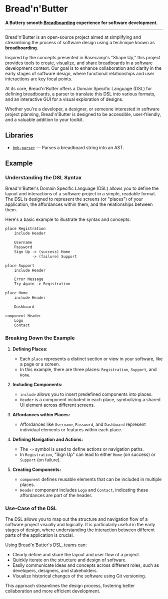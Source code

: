 # Bread'n'Butter

**A Buttery smooth [Breadboarding][] experience for software development.**

[breadboarding]: https://basecamp.com/shapeup/1.3-chapter-04

---

Bread'n'Butter is an open-source project aimed at simplifying and streamlining
the process of software design using a technique known as **breadboarding**.

Inspired by the concepts presented in Basecamp's "Shape Up," this project
provides tools to create, visualize, and share breadboards in a software
development context. Our goal is to enhance collaboration and clarity in the
early stages of software design, where functional relationships and user
interactions are key focal points.

At its core, Bread'n'Butter offers a Domain Specific Language (DSL) for
defining breadboards, a parser to translate this DSL into various formats, and
an interactive GUI for a visual exploration of designs.

Whether you're a developer, a designer, or someone interested in software
project planning, Bread'n'Butter is designed to be accessible, user-friendly,
and a valuable addition to your toolkit.

## Libraries

- [`bnb-parser`](./crates/parser) — Parses a breadboard string into an AST.

## Example

### Understanding the DSL Syntax

Bread'n'Butter's Domain Specific Language (DSL) allows you to define the
layout and interactions of a software project in a simple, readable format.
The DSL is designed to represent the screens (or "places") of your
application, the affordances within them, and the relationships between them.

Here's a basic example to illustrate the syntax and concepts:

```txt
place Registration
    include Header

    Username
    Password
    Sign Up -> (success) Home
            -> (failure) Support

place Support
    include Header

    Error Message
    Try Again -> Registration

place Home
    include Header

    Dashboard

component Header
    Logo
    Contact
```

### Breaking Down the Example

1. **Defining Places:**
   - Each `place` represents a distinct section or view in your software, like
     a page or a screen.
   - In this example, there are three places: `Registration`, `Support`, and
     `Home`.

2. **Including Components:**
   - `include` allows you to insert predefined components into places.
   - `Header` is a component included in each place, symbolizing a shared UI
     element across different screens.

3. **Affordances within Places:**
   - Affordances like `Username`, `Password`, and `Dashboard` represent
     individual elements or features within each place.

4. **Defining Navigation and Actions:**
   - The `->` symbol is used to define actions or navigation paths.
   - In `Registration`, "Sign Up" can lead to either `Home` (on success) or
     `Support` (on failure).

5. **Creating Components:**
   - `component` defines reusable elements that can be included in multiple
     places.
   - `Header` component includes `Logo` and `Contact`, indicating these
     affordances are part of the header.

### Use-Case of the DSL

The DSL allows you to map out the structure and navigation flow of a software
project visually and logically. It is particularly useful in the early stages
of design, where understanding the interaction between different parts of the
application is crucial.

Using Bread'n'Butter's DSL, teams can:

- Clearly define and share the layout and user flow of a project.
- Quickly iterate on the structure and design of software.
- Easily communicate ideas and concepts across different roles, such as
  developers, designers, and stakeholders.
- Visualize historical changes of the software using Git versioning.

This approach streamlines the design process, fostering better collaboration
and more efficient development.
